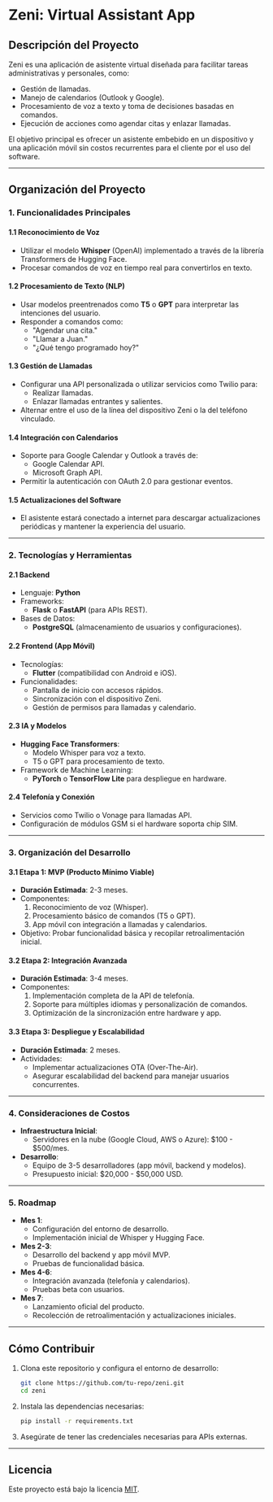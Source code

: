 # Zeni: Virtual Assistant App

## **Descripción del Proyecto**
Zeni es una aplicación de asistente virtual diseñada para facilitar tareas administrativas y personales, como:
- Gestión de llamadas.
- Manejo de calendarios (Outlook y Google).
- Procesamiento de voz a texto y toma de decisiones basadas en comandos.
- Ejecución de acciones como agendar citas y enlazar llamadas.

El objetivo principal es ofrecer un asistente embebido en un dispositivo y una aplicación móvil sin costos recurrentes para el cliente por el uso del software.

---

## **Organización del Proyecto**

### **1. Funcionalidades Principales**

#### **1.1 Reconocimiento de Voz**
- Utilizar el modelo **Whisper** (OpenAI) implementado a través de la librería Transformers de Hugging Face.
- Procesar comandos de voz en tiempo real para convertirlos en texto.

#### **1.2 Procesamiento de Texto (NLP)**
- Usar modelos preentrenados como **T5** o **GPT** para interpretar las intenciones del usuario.
- Responder a comandos como:
  - "Agendar una cita."
  - "Llamar a Juan."
  - "¿Qué tengo programado hoy?"

#### **1.3 Gestión de Llamadas**
- Configurar una API personalizada o utilizar servicios como Twilio para:
  - Realizar llamadas.
  - Enlazar llamadas entrantes y salientes.
- Alternar entre el uso de la línea del dispositivo Zeni o la del teléfono vinculado.

#### **1.4 Integración con Calendarios**
- Soporte para Google Calendar y Outlook a través de:
  - Google Calendar API.
  - Microsoft Graph API.
- Permitir la autenticación con OAuth 2.0 para gestionar eventos.

#### **1.5 Actualizaciones del Software**
- El asistente estará conectado a internet para descargar actualizaciones periódicas y mantener la experiencia del usuario.

---

### **2. Tecnologías y Herramientas**

#### **2.1 Backend**
- Lenguaje: **Python**
- Frameworks:
  - **Flask** o **FastAPI** (para APIs REST).
- Bases de Datos:
  - **PostgreSQL** (almacenamiento de usuarios y configuraciones).

#### **2.2 Frontend (App Móvil)**
- Tecnologías:
  - **Flutter** (compatibilidad con Android e iOS).
- Funcionalidades:
  - Pantalla de inicio con accesos rápidos.
  - Sincronización con el dispositivo Zeni.
  - Gestión de permisos para llamadas y calendario.

#### **2.3 IA y Modelos**
- **Hugging Face Transformers**:
  - Modelo Whisper para voz a texto.
  - T5 o GPT para procesamiento de texto.
- Framework de Machine Learning:
  - **PyTorch** o **TensorFlow Lite** para despliegue en hardware.

#### **2.4 Telefonía y Conexión**
- Servicios como Twilio o Vonage para llamadas API.
- Configuración de módulos GSM si el hardware soporta chip SIM.

---

### **3. Organización del Desarrollo**

#### **3.1 Etapa 1: MVP (Producto Mínimo Viable)**
- **Duración Estimada**: 2-3 meses.
- Componentes:
  1. Reconocimiento de voz (Whisper).
  2. Procesamiento básico de comandos (T5 o GPT).
  3. App móvil con integración a llamadas y calendarios.
- Objetivo: Probar funcionalidad básica y recopilar retroalimentación inicial.

#### **3.2 Etapa 2: Integración Avanzada**
- **Duración Estimada**: 3-4 meses.
- Componentes:
  1. Implementación completa de la API de telefonía.
  2. Soporte para múltiples idiomas y personalización de comandos.
  3. Optimización de la sincronización entre hardware y app.

#### **3.3 Etapa 3: Despliegue y Escalabilidad**
- **Duración Estimada**: 2 meses.
- Actividades:
  - Implementar actualizaciones OTA (Over-The-Air).
  - Asegurar escalabilidad del backend para manejar usuarios concurrentes.

---

### **4. Consideraciones de Costos**
- **Infraestructura Inicial**:
  - Servidores en la nube (Google Cloud, AWS o Azure): $100 - $500/mes.
- **Desarrollo**:
  - Equipo de 3-5 desarrolladores (app móvil, backend y modelos).
  - Presupuesto inicial: $20,000 - $50,000 USD.

---

### **5. Roadmap**
- **Mes 1**:
  - Configuración del entorno de desarrollo.
  - Implementación inicial de Whisper y Hugging Face.
- **Mes 2-3**:
  - Desarrollo del backend y app móvil MVP.
  - Pruebas de funcionalidad básica.
- **Mes 4-6**:
  - Integración avanzada (telefonía y calendarios).
  - Pruebas beta con usuarios.
- **Mes 7**:
  - Lanzamiento oficial del producto.
  - Recolección de retroalimentación y actualizaciones iniciales.

---

## **Cómo Contribuir**
1. Clona este repositorio y configura el entorno de desarrollo:
   ```bash
   git clone https://github.com/tu-repo/zeni.git
   cd zeni
   ```
2. Instala las dependencias necesarias:
   ```bash
   pip install -r requirements.txt
   ```
3. Asegúrate de tener las credenciales necesarias para APIs externas.

---

## **Licencia**
Este proyecto está bajo la licencia [MIT](LICENSE).

